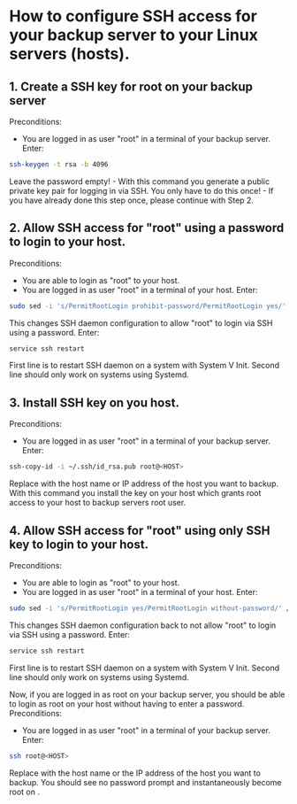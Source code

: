 # How to configure SSH access for your backup server to your Linux servers (hosts).

## 1. Create a SSH key for root on your backup server

Preconditions:
* You are logged in as user "root" in a terminal of your backup server.
Enter:
```bash
ssh-keygen -t rsa -b 4096
```
Leave the password empty! - With this command you generate a public private key pair for logging in via SSH. You only
have to do this once! - If you have already done this step once, please continue with Step 2.


## 2. Allow SSH access for "root" using a password to login to your host.

Preconditions:
* You are able to login as "root" to your host.
* You are logged in as user "root" in a terminal of your host.
Enter:
```bash
sudo sed -i 's/PermitRootLogin prohibit-password/PermitRootLogin yes/' /etc/ssh/sshd_config
```
This changes SSH daemon configuration to allow "root" to login via SSH using a password.
Enter:
```bash
service ssh restart
```
First line is to restart SSH daemon on a system with System V Init.
Second line should only work on systems using Systemd.


## 3. Install SSH key on you host.

Preconditions:
* You are logged in as user "root" in a terminal of your backup server.
Enter:
```bash
ssh-copy-id -i ~/.ssh/id_rsa.pub root@<HOST>
```
Replace <HOST> with the host name or IP address of the host you want to backup. 
With this command you install the key on your host which grants root access to your host
to backup servers root user.

## 4. Allow SSH access for "root" using only SSH key to login to your host.

Preconditions:
* You are able to login as "root" to your host.
* You are logged in as user "root" in a terminal of your host.
Enter:
```bash
sudo sed -i 's/PermitRootLogin yes/PermitRootLogin without-password/' /etc/ssh/sshd_config
```
This changes SSH daemon configuration back to not allow "root" to login via SSH using a password.
Enter:
```bash
service ssh restart
```
First line is to restart SSH daemon on a system with System V Init.
Second line should only work on systems using Systemd.


Now, if you are logged in as root on your backup server, you should be able to login as root
on your host without having to enter a password.
Preconditions:
- You are logged in as user "root" in a terminal of your backup server.
Enter:
```bash
ssh root@<HOST>
```
Replace <HOST> with the host name or the IP address of the host you want to backup.
You should see no password prompt and instantaneously become root on <HOST>.
